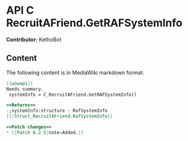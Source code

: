 # API C RecruitAFriend.GetRAFSystemInfo

**Contributor:** KethoBot

## Content

The following content is in MediaWiki markdown format:

```mediawiki
{{wowapi}}
Needs summary.
 systemInfo = C_RecruitAFriend.GetRAFSystemInfo()

==Returns==
:;systemInfo:structure - RafSystemInfo
{{:Struct_RecruitAFriend.RafSystemInfo}}

==Patch changes==
* {{Patch 8.2.5|note=Added.}}
```